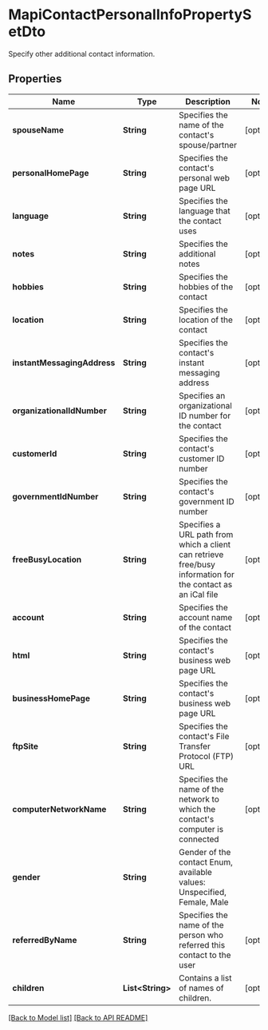 # MapiContactPersonalInfoPropertySetDto

Specify other additional contact information.             

## Properties
Name | Type | Description | Notes
------------ | ------------- | ------------- | -------------
**spouseName** | **String** | Specifies the name of the contact&#39;s spouse/partner              |  [optional]
**personalHomePage** | **String** | Specifies the contact&#39;s personal web page URL              |  [optional]
**language** | **String** | Specifies the language that the contact uses              |  [optional]
**notes** | **String** | Specifies the additional notes              |  [optional]
**hobbies** | **String** | Specifies the hobbies of the contact              |  [optional]
**location** | **String** | Specifies the location of the contact              |  [optional]
**instantMessagingAddress** | **String** | Specifies the contact&#39;s instant messaging address              |  [optional]
**organizationalIdNumber** | **String** | Specifies an organizational ID number for the contact              |  [optional]
**customerId** | **String** | Specifies the contact&#39;s customer ID number              |  [optional]
**governmentIdNumber** | **String** | Specifies the contact&#39;s government ID number              |  [optional]
**freeBusyLocation** | **String** | Specifies a URL path from which a client can retrieve free/busy information for the contact as an iCal file              |  [optional]
**account** | **String** | Specifies the account name of the contact              |  [optional]
**html** | **String** | Specifies the contact&#39;s business web page URL              |  [optional]
**businessHomePage** | **String** | Specifies the contact&#39;s business web page URL              |  [optional]
**ftpSite** | **String** | Specifies the contact&#39;s File Transfer Protocol (FTP) URL              |  [optional]
**computerNetworkName** | **String** | Specifies the name of the network to which the contact&#39;s computer is connected              |  [optional]
**gender** | **String** | Gender of the contact Enum, available values: Unspecified, Female, Male | 
**referredByName** | **String** | Specifies the name of the person who referred this contact to the user              |  [optional]
**children** | **List&lt;String&gt;** | Contains a list of names of children.              |  [optional]




[[Back to Model list]](Models.md) [[Back to API README]](README.md)
